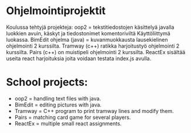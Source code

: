 # Ohjelmointiprojektit
Koulussa tehtyjä projekteja:
oop2 = tekstitiedostojen käsittelyä javalla luokkien avuin, käskyt ja tiedostonimet komentoriviltä Käyttöliittymä luokassa.
BimEdit ohjelma (java) = kuvanmuokkausta lausekielinen ohjelmointi 2 kurssilta.
Tramway (c++) ratikka harjoitustyö ohjelmointi 2 kurssilta.
Pairs (c++) on muistipeli ohjelmointi 2 kurssilta.
ReactEx sisältää useita react harjoituksia joita voidaan testata index.js avulla.

# School projects:
- oop2 = handling text files with java.
- BimEdit = editing pictures with java. 
- Tramway = C++ program to print tramway lines and modify them. 
- Pairs = matching card game for several players. 
- ReactEx = multiple small react assignments.
